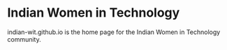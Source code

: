 

# Indian Women in Technology

indian-wit.github.io is the home page for the Indian Women in Technology community. 
